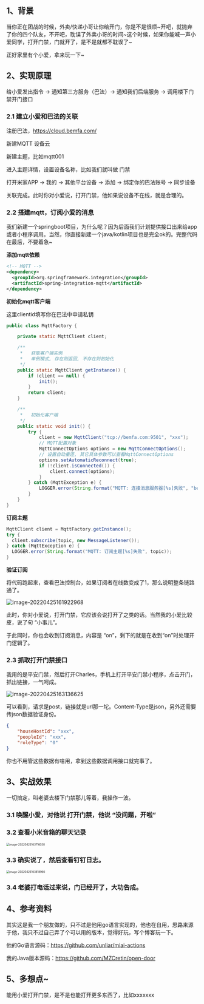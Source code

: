 ## 1、背景

当你正在团战的时候，外卖/快递小哥让你给开门，你是不是很烦~开吧，就抛弃了你的四个队友，不开吧，耽误了外卖小哥的时间~这个时候，如果你能喊一声小爱同学，打开门禁，门就开了，是不是就都不耽误了~

正好家里有个小爱，拿来玩一下~

## 2、实现原理

给小爱发出指令 -> 通知第三方服务（巴法）-> 通知我们后端服务 -> 调用楼下门禁开门接口

### 2.1 建立小爱和巴法的关联

注册巴法，https://cloud.bemfa.com/

新建MQTT 设备云

新建主题，比如mqtt001

进入主题详情，设置设备名称，比如我们就叫做 门禁

打开米家APP -> 我的 -> 其他平台设备 -> 添加 -> 绑定你的巴法账号 -> 同步设备

关联完成。此时你对小爱说，打开门禁，他如果说设备不在线，就是合理的。

### 2.2 搭建mqtt，订阅小爱的消息

我们新建一个springboot项目，为什么呢？因为后面我们计划提供接口出来给app或者小程序调用。当然，你直接新建一个java/kotlin项目也是完全ok的。完整代码在最后，不要着急~

**添加mqtt依赖**

```xml
<!-- MQTT -->
<dependency>
  <groupId>org.springframework.integration</groupId>
  <artifactId>spring-integration-mqtt</artifactId>
</dependency>
```

**初始化mqtt客户端**

这里clientid填写你在巴法中申请私钥

```java
public class MqttFactory {

    private static MqttClient client;

    /**
     *   获取客户端实例
     *   单例模式, 存在则返回, 不存在则初始化
     */
    public static MqttClient getInstance() {
        if (client == null) {
            init();
        }
        return client;
    }

    /**
     *   初始化客户端
     */
    public static void init() {
        try {
            client = new MqttClient("tcp://bemfa.com:9501", "xxx");
            // MQTT配置对象
            MqttConnectOptions options = new MqttConnectOptions();
            // 设置自动重连, 其它具体参数可以查看MqttConnectOptions
            options.setAutomaticReconnect(true);
            if (!client.isConnected()) {
                client.connect(options);
            }
        } catch (MqttException e) {
            LOGGER.error(String.format("MQTT: 连接消息服务器[%s]失败", "bemfa.com:9501"));
        }
    }
}
```

**订阅主题**

```java
MqttClient client = MqttFactory.getInstance();
try {    
  client.subscribe(topic, new MessageListener());  
} catch (MqttException e) {    
  LOGGER.error(String.format("MQTT: 订阅主题[%s]失败", topic));  
}
```

**验证订阅**

将代码跑起来，查看巴法控制台，如果订阅者在线数变成了1，那么说明整条链路通了。

![image-20220425161922968](./image/image-20220425161922968.png)

此时，你对小爱说，打开门禁，它应该会说打开了之类的话。当然我的小爱比较皮，说了句 “小事儿”。

于此同时，你也会收到订阅消息，内容是 “on”，剩下的就是在收到“on”时处理开门逻辑了。

### 2.3 抓取打开门禁接口

我用的是平安门禁，然后打开Charles，手机上打开平安门禁小程序，点击开门，抓出链接，一气呵成。

![image-20220425163136625](./image/image-20220425163136625.png)

可以看到，请求是post，链接就是url那一坨。Content-Type是json，另外还需要传json数据验证身份。

```json
{
	"houseHostId": "xxx",
	"peopleId": "xxx",
	"roleType": "0"
}
```

你也不用管这些数据有啥用，拿到这些数据调用接口就完事了。

## 3、实战效果

一切搞定，叫老婆去楼下门禁那儿等着，我操作一波。

### 3.1 唤醒小爱，对他说 打开门禁，他说 “没问题，开啦”

### 3.2 查看小米音箱的聊天记录

<img src="./image/image-20220425163716030.png" alt="image-20220425163716030" style="zoom:50%;" />

### 3.3 确实说了，然后查看钉钉日志。

<img src="./image/image-20220425163818966.png" alt="image-20220425163818966" style="zoom:50%;" />

### 3.4 老婆打电话过来说，门已经开了，大功告成。

## 4、参考资料

其实这是我一个朋友做的，只不过是他用go语言实现的，他也在自用，思路来源于他，我只不过自己弄了个可以用的版本，觉得好玩，写个博客玩一下。

他的Go语言源码：https://github.com/unliar/miai-actions

我的Java版本源码：https://github.com/MZCretin/open-door

## 5、多想点~

能用小爱打开门禁，是不是也能打开更多东西了，比如xxxxxxx